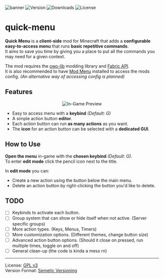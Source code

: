  ![banner](https://github.com/ImCodist/quick-menu/assets/50346006/9caa6fb8-4bbd-4aef-bb28-ceb161deeba6)
![Version](https://img.shields.io/github/v/release/ImCodist/quick-menu?style=flat-square) ![Downloads](https://img.shields.io/github/downloads/ImCodist/quick-menu/total?style=flat-square) ![License](https://img.shields.io/github/license/ImCodist/quick-menu?style=flat-square)

# quick-menu
**Quick Menu** is a **client-side** mod for Minecraft that adds a **configurable easy-to-access menu** that runs **basic repetitive commands**.<br>
It aims to save you time by giving you a place to put all the commands you may need for a given context.

The mod requires the [owo-lib](https://github.com/wisp-forest/owo-lib) modding library and [Fabric API](https://modrinth.com/mod/fabric-api).<br>
It is also recommended to have [Mod Menu](https://modrinth.com/mod/modmenu) installed to access the mods config. *(An alternative way of accessing config is planned)*

## Features
<p align="center">
  <img src="https://github.com/ImCodist/quick-menu/assets/50346006/e6ce7cf2-43f5-442e-bf90-8d912eb0fa58" alt="In-Game Preview"/>
</p>

- Easy to access menu with a **keybind** *(Default: G)*
- A simple action button **editor**.
- Each action button can run **as many actions** as you want.
- The **icon** for an action button can be selected with a **dedicated GUI**.

## How to Use
**Open the menu** in-game with the **chosen keybind** *(Default: G)*.<br>
To enter **edit mode** click the pencil icon next to the title.<br>

In **edit mode** you can:
- Create a new action using the button below the main menu.
- Delete an action button by right-clicking the button you'd like to delete.

## TODO
- [ ] Keybinds to activate each button.
- [ ] Group system that can show or hide itself when not active. (Server specific groups)
- [ ] More action types. (Keys, Menus, Timers)
- [ ] More customization options. (Different themes, change button size)
- [ ] Advanced action button options. (Should it close on pressed, run multiple times, toggle on and off)
- [ ] General clean-up (the code is kinda a mess rn)

---

License: [GPL v3](https://www.gnu.org/licenses/gpl-3.0.en.html)\
Version Format: [Semetic Versioning](https://semver.org/)
